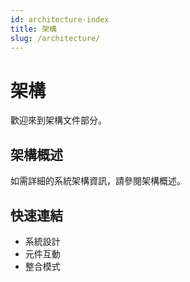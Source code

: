 ```yaml
---
id: architecture-index
title: 架構
slug: /architecture/
---
```


# 架構

歡迎來到架構文件部分。

## 架構概述

如需詳細的系統架構資訊，請參閱架構概述。

## 快速連結

- 系統設計
- 元件互動
- 整合模式